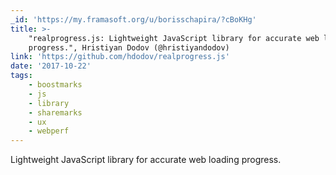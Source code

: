 ```yaml
---
_id: 'https://my.framasoft.org/u/borisschapira/?cBoKHg'
title: >-
    "realprogress.js: Lightweight JavaScript library for accurate web loading
    progress.", Hristiyan Dodov (@hristiyandodov)
link: 'https://github.com/hdodov/realprogress.js'
date: '2017-10-22'
tags:
    - boostmarks
    - js
    - library
    - sharemarks
    - ux
    - webperf
---
```


<div class="markdown"><p>Lightweight JavaScript library for accurate web loading progress.
</p></div>
